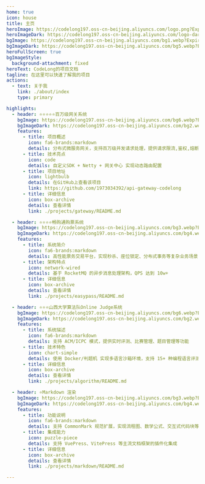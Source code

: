 ```yaml
---
home: true
icon: house
title: 主页
heroImage: https://codelong197.oss-cn-beijing.aliyuncs.com/logo.png?Expires=1752204752&OSSAccessKeyId=TMP.3KrbRdqU3S62uPCncVRofpJqc4S9mNzf9biJ1jief7LPhLeMX2SpHGKuhce83zdQuwqWtSehxz8a4ybwbTXUQequGrVa7g&Signature=QDXOr%2B9DH5PL81ZFTQ0GTS7r7Xg%3D
heroImageDark: https://codelong197.oss-cn-beijing.aliyuncs.com/logo-dark.png?Expires=1752204737&OSSAccessKeyId=TMP.3KrbRdqU3S62uPCncVRofpJqc4S9mNzf9biJ1jief7LPhLeMX2SpHGKuhce83zdQuwqWtSehxz8a4ybwbTXUQequGrVa7g&Signature=ryoe5G%2FZMAB2ku%2FMKNTUzwmsrpQ%3D
bgImage: https://codelong197.oss-cn-beijing.aliyuncs.com/bg1.webp?Expires=1752204635&OSSAccessKeyId=TMP.3KrbRdqU3S62uPCncVRofpJqc4S9mNzf9biJ1jief7LPhLeMX2SpHGKuhce83zdQuwqWtSehxz8a4ybwbTXUQequGrVa7g&Signature=UcO8dAwAq24JNv%2FU1UU6ICdEraw%3D
bgImageDark: https://codelong197.oss-cn-beijing.aliyuncs.com/bg5.webp?Expires=1752204708&OSSAccessKeyId=TMP.3KrbRdqU3S62uPCncVRofpJqc4S9mNzf9biJ1jief7LPhLeMX2SpHGKuhce83zdQuwqWtSehxz8a4ybwbTXUQequGrVa7g&Signature=NTOfNj0v5kmZir1rCly6k0I8NvY%3D
heroFullScreen: true
bgImageStyle:
  background-attachment: fixed
heroText: CodeLong的项目文档
tagline: 在这里可以快速了解我的项目
actions:
  - text: 关于我
    link: ./about/index
    type: primary

highlights:
  - header: ⭐⭐⭐⭐⭐百万级网关系统
    bgImage: https://codelong197.oss-cn-beijing.aliyuncs.com/bg6.webp?Expires=1752204722&OSSAccessKeyId=TMP.3KrbRdqU3S62uPCncVRofpJqc4S9mNzf9biJ1jief7LPhLeMX2SpHGKuhce83zdQuwqWtSehxz8a4ybwbTXUQequGrVa7g&Signature=jNJC%2B%2BPtqaq6vO64t7JGjwxjz3U%3D
    bgImageDark: https://codelong197.oss-cn-beijing.aliyuncs.com/bg2.webp?Expires=1752204669&OSSAccessKeyId=TMP.3KrbRdqU3S62uPCncVRofpJqc4S9mNzf9biJ1jief7LPhLeMX2SpHGKuhce83zdQuwqWtSehxz8a4ybwbTXUQequGrVa7g&Signature=O3kbwFgpkvgSVJ66PNkRGw6OuPc%3D
    features:
      - title: 项目概述
        icon: fa6-brands:markdown
        details: 分布式微服务网关，支持百万级并发请求处理，提供请求限流,鉴权,熔断等核心能力
      - title: 技术亮点
        icon: code
        details: 自定义SDK + Netty + 网关中心 实现动态路由配置
      - title: 项目地址
        icon: lightbulb
        details: 在GitHub上查看该项目
        link: https://github.com/1973034392/api-gateway-codelong
      - title: 详细信息
        icon: box-archive
        details: 查看详情
        link: ./projects/gateway/README.md

  - header: ⭐⭐⭐⭐畅购通购票系统
    bgImage: https://codelong197.oss-cn-beijing.aliyuncs.com/bg3.webp?Expires=1752204685&OSSAccessKeyId=TMP.3KrbRdqU3S62uPCncVRofpJqc4S9mNzf9biJ1jief7LPhLeMX2SpHGKuhce83zdQuwqWtSehxz8a4ybwbTXUQequGrVa7g&Signature=RkaAr0lchEI9ORw2yj6ts3DMQH8%3D
    bgImageDark: https://codelong197.oss-cn-beijing.aliyuncs.com/bg4.webp?Expires=1752204697&OSSAccessKeyId=TMP.3KrbRdqU3S62uPCncVRofpJqc4S9mNzf9biJ1jief7LPhLeMX2SpHGKuhce83zdQuwqWtSehxz8a4ybwbTXUQequGrVa7g&Signature=kf2HAc8jBdHipyJumW0YJTJjV1E%3D
    features:
      - title: 系统简介
        icon: fa6-brands:markdown
        details: 高性能票务交易平台，实现秒杀、座位锁定、分布式事务等复杂业务场景
      - title: 架构特点
        icon: network-wired
        details: 基于 RocketMQ 的异步消息处理架构，QPS 达到 10w+
      - title: 详细信息
        icon: box-archive
        details: 查看详情
        link: ./projects/easypass/README.md

  - header: ⭐⭐⭐山西大学算法队Online Judge系统
    bgImage: https://codelong197.oss-cn-beijing.aliyuncs.com/bg6.webp?Expires=1752204722&OSSAccessKeyId=TMP.3KrbRdqU3S62uPCncVRofpJqc4S9mNzf9biJ1jief7LPhLeMX2SpHGKuhce83zdQuwqWtSehxz8a4ybwbTXUQequGrVa7g&Signature=jNJC%2B%2BPtqaq6vO64t7JGjwxjz3U%3D
    bgImageDark: https://codelong197.oss-cn-beijing.aliyuncs.com/bg2.webp?Expires=1752204669&OSSAccessKeyId=TMP.3KrbRdqU3S62uPCncVRofpJqc4S9mNzf9biJ1jief7LPhLeMX2SpHGKuhce83zdQuwqWtSehxz8a4ybwbTXUQequGrVa7g&Signature=O3kbwFgpkvgSVJ66PNkRGw6OuPc%3D
    features:
      - title: 系统描述
        icon: fa6-brands:markdown
        details: 支持 ACM/ICPC 模式，提供实时评测、比赛管理、题目管理等功能
      - title: 技术特色
        icon: chart-simple
        details: 使用 Docker/判题机 实现多语言沙箱环境，支持 15+ 种编程语言评测
      - title: 详细信息
        icon: box-archive
        details: 查看详情
        link: ./projects/algorithm/README.md

  - header: ⭐Markdown 渲染
    bgImage: https://codelong197.oss-cn-beijing.aliyuncs.com/bg3.webp?Expires=1752204685&OSSAccessKeyId=TMP.3KrbRdqU3S62uPCncVRofpJqc4S9mNzf9biJ1jief7LPhLeMX2SpHGKuhce83zdQuwqWtSehxz8a4ybwbTXUQequGrVa7g&Signature=RkaAr0lchEI9ORw2yj6ts3DMQH8%3D
    bgImageDark: https://codelong197.oss-cn-beijing.aliyuncs.com/bg4.webp?Expires=1752204697&OSSAccessKeyId=TMP.3KrbRdqU3S62uPCncVRofpJqc4S9mNzf9biJ1jief7LPhLeMX2SpHGKuhce83zdQuwqWtSehxz8a4ybwbTXUQequGrVa7g&Signature=kf2HAc8jBdHipyJumW0YJTJjV1E%3D
    features:
      - title: 功能说明
        icon: fa6-brands:markdown
        details: 支持 CommonMark 规范扩展，实现流程图、数学公式、交互式代码块等特色功能
      - title: 集成能力
        icon: puzzle-piece
        details: 支持 VuePress、VitePress 等主流文档框架的插件化集成
      - title: 详细信息
        icon: box-archive
        details: 查看详情
        link: ./projects/markdown/README.md

---
```

